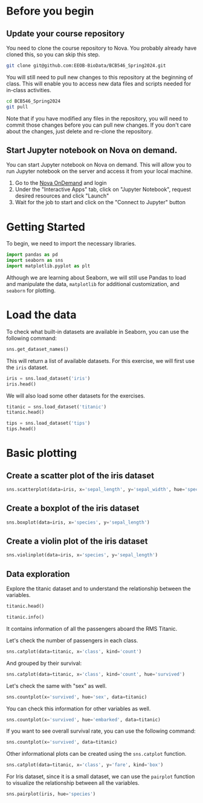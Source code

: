 # Before you begin

## Update your course repository

You need to clone the course repository to Nova. You probably already have cloned this, so you can skip this step.

```bash
git clone git@github.com:EEOB-BioData/BCB546_Spring2024.git
```

You will still need to pull new changes to this repository at the beginning of class. This will enable you to access new data files and scripts needed for in-class activities.

```bash
cd BCB546_Spring2024
git pull
```

Note that if you have modified any files in the repository, you will need to commit those changes before you can pull new changes. If you don't care about the changes, just delete and re-clone the repository.

## Start Jupyter notebook on Nova on demand.

You can start Jupyter notebook on Nova on demand. This will allow you to run Jupyter notebook on the server and access it from your local machine.

1. Go to the [Nova OnDemand](https://nova-ondemand.its.iastate.edu/) and login
2. Under the "Interactive Apps" tab, click on "Jupyter Notebook", request desired resources and click "Launch"
3. Wait for the job to start and click on the "Connect to Jupyter" button



# Getting Started

To begin, we need to import the necessary libraries.

```python
import pandas as pd
import seaborn as sns
import matplotlib.pyplot as plt
```

Although we are learning about Seaborn, we will still use Pandas to load and manipulate the data, `matplotlib`  for additional customization, and `seaborn` for plotting.

# Load the data

To check what built-in datasets are available in Seaborn, you can use the following command:

```python
sns.get_dataset_names()
```

This will return a list of available datasets. For this exercise, we will first use the `iris` dataset.

```python
iris = sns.load_dataset('iris')
iris.head()
```

We will also load some other datasets for the exercises.

```python
titanic = sns.load_dataset('titanic')
titanic.head()
```

```python
tips = sns.load_dataset('tips')
tips.head()
```

# Basic plotting

## Create a scatter plot of the iris dataset

```python
sns.scatterplot(data=iris, x='sepal_length', y='sepal_width', hue='species')
```

## Create a boxplot of the iris dataset

```python
sns.boxplot(data=iris, x='species', y='sepal_length')
```

## Create a violin plot of the iris dataset

```python
sns.violinplot(data=iris, x='species', y='sepal_length')
```

## Data exploration

Explore the titanic dataset and to understand the relationship between the variables.


```python
titanic.head()
```

```python
titanic.info()
```

It contains information of all the passengers aboard the RMS Titanic.

Let's check the number of passengers in each class.

```python
sns.catplot(data=titanic, x='class', kind='count')
```

And grouped by their survival:

```python
sns.catplot(data=titanic, x='class', kind='count', hue='survived')
```

Let's check the same with "sex" as well.

```python
sns.countplot(x='survived', hue='sex', data=titanic)
```

You can check this information for other variables as well.

```python
sns.countplot(x='survived', hue='embarked', data=titanic)
```


If you want to see overall survival rate, you can use the following command:

```python
sns.countplot(x='survived', data=titanic)
```

Other informational plots can be created using the `sns.catplot` function.

```python
sns.catplot(data=titanic, x='class', y='fare', kind='box')
```

For Iris dataset, since it is a small dataset, we can use the `pairplot` function to visualize the relationship between all the variables.

```python
sns.pairplot(iris, hue='species')
```







